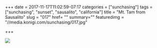 +++
date = 2017-11-17T11:02:59-07:17
categories = ["sunchasing"]
tags = ["sunchasing", "sunset", "sausalito", "california"]
title = "Mt. Tam from Sausalito"
slug = "017"
href= ""
summary=""
featuredimg = "//media.konigi.com/sunchasing/017.jpg"

+++

<img src="//media.konigi.com/sunchasing/017.jpg" />
